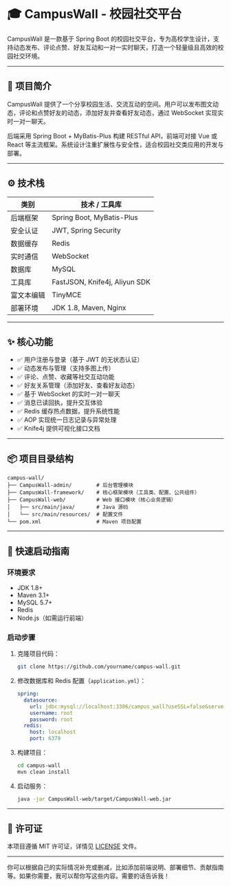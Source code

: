 
# 🎓 CampusWall - 校园社交平台

CampusWall 是一款基于 Spring Boot 的校园社交平台，专为高校学生设计，支持动态发布、评论点赞、好友互动和一对一实时聊天，打造一个轻量级且高效的校园社交环境。

---

## 🧩 项目简介

CampusWall 提供了一个分享校园生活、交流互动的空间。用户可以发布图文动态，评论和点赞好友的动态，添加好友并查看好友动态，通过 WebSocket 实现实时一对一聊天。

后端采用 Spring Boot + MyBatis-Plus 构建 RESTful API，前端可对接 Vue 或 React 等主流框架。系统设计注重扩展性与安全性，适合校园社交类应用的开发与部署。

---

## ⚙️ 技术栈

| 类别    | 技术 / 工具库                      |
| ----- | ----------------------------- |
| 后端框架  | Spring Boot, MyBatis-Plus     |
| 安全认证  | JWT, Spring Security          |
| 数据缓存  | Redis                         |
| 实时通信  | WebSocket                     |
| 数据库   | MySQL                         |
| 工具库   | FastJSON, Knife4j, Aliyun SDK |
| 富文本编辑 | TinyMCE                       |
| 部署环境  | JDK 1.8, Maven, Nginx         |

---

## ✨ 核心功能

* ✅ 用户注册与登录（基于 JWT 的无状态认证）
* ✅ 动态发布与管理（支持多图上传）
* ✅ 评论、点赞、收藏等社交互动功能
* ✅ 好友关系管理（添加好友、查看好友动态）
* ✅ 基于 WebSocket 的实时一对一聊天
* ✅ 消息已读回执，提升交互体验
* ✅ Redis 缓存热点数据，提升系统性能
* ✅ AOP 实现统一日志记录与异常处理
* ✅ Knife4j 提供可视化接口文档

---

## 📦 项目目录结构

```
campus-wall/
├── CampusWall-admin/        # 后台管理模块
├── CampusWall-framework/    # 核心框架模块（工具类、配置、公共组件）
├── CampusWall-web/          # Web 接口模块（核心业务逻辑）
│   ├── src/main/java/       # Java 源码
│   └── src/main/resources/  # 配置文件
└── pom.xml                  # Maven 项目配置
```

---

## 📝 快速启动指南

### 环境要求

* JDK 1.8+
* Maven 3.1+
* MySQL 5.7+
* Redis
* Node.js（如需运行前端）

### 启动步骤

1. 克隆项目代码：

   ```bash
   git clone https://github.com/yourname/campus-wall.git
   ```

2. 修改数据库和 Redis 配置（`application.yml`）：

   ```yaml
   spring:
     datasource:
       url: jdbc:mysql://localhost:3306/campus_wall?useSSL=false&serverTimezone=UTC
       username: root
       password: root
     redis:
       host: localhost
       port: 6379
   ```

3. 构建项目：

   ```bash
   cd campus-wall
   mvn clean install
   ```

4. 启动服务：

   ```bash
   java -jar CampusWall-web/target/CampusWall-web.jar
   ```

---

## 📄 许可证

本项目遵循 MIT 许可证，详情见 [LICENSE](LICENSE) 文件。

---

你可以根据自己的实际情况补充或删减，比如添加前端说明、部署细节、贡献指南等。如果你需要，我可以帮你写这些内容。需要的话告诉我！
